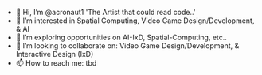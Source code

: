 - 👋 Hi, I’m @acronaut1  'The Artist that could read code..'
- 👀 I’m interested in Spatial Computing, Video Game Design/Development, & AI
- 🌱 I’m exploring opportunities on AI-IxD, Spatial-Computing, etc..
- 💞️ I’m looking to collaborate on: Video Game Design/Development, & Interactive Design (IxD)
- 📫 How to reach me: tbd

<!---
acronaut1/acronaut1 is a ✨ special ✨ repository because its `README.md` (this file) appears on your GitHub profile.
You can click the Preview link to take a look at your changes.
--->
